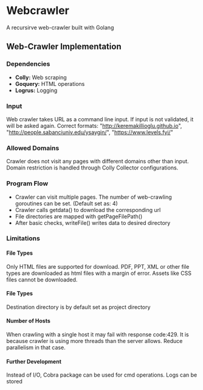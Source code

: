 # Webcrawler
A recursirve web-crawler built with Golang

## Web-Crawler Implementation

### Dependencies
* **Colly:** Web scraping
* **Goquery:** HTML operations
* **Logrus:** Logging 

### Input
Web crawler takes URL as a command line input. If input is not validated, it will be asked again.
Correct formats: "http://keremakillioglu.github.io", "http://people.sabanciuniv.edu/ysaygin/", "https://www.levels.fyi/"

### Allowed Domains
Crawler does not visit any pages with different domains other than input.
Domain restriction is handled through Colly Collector configurations.

### Program Flow
* Crawler can visit multiple pages. The number of web-crawling goroutines can be set. (Default set as: 4)
* Crawler calls getdata() to download the corresponding url
* File directories are mapped with getPageFilePath()
* After basic checks, writeFile() writes data to desired directory

### Limitations
#### File Types
Only HTML files are supported for download.
PDF, PPT, XML or other file types are downloaded as html files with a margin of error.
Assets like CSS files cannot be downloaded.

#### File Types
Destination directory is by default set as project directory

#### Number of Hosts
When crawling with a single host it may fail with response code:429.
It is because crawler is using more threads than the server allows.
Reduce parallelism in that case.

#### Further Development
Instead of I/O, Cobra package can be used for cmd operations.
Logs can be stored